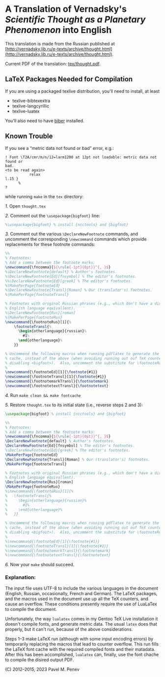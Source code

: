 A Translation of Vernadsky's _Scientific Thought as a Planetary Phenomenon_ into English
========================================================================================

This translation is made from the Russian published at
[http://vernadsky.lib.ru/e-texts/archive/thought.html](http://vernadsky.lib.ru/e-texts/archive/thought.html).

Current PDF of the translation: [tex/thought.pdf](tex/thought.pdf).


LaTeX Packages Needed for Compilation
-------------------------------------

If you are using a packaged texlive distribution, you'll need to install, at
least

* texlive-bibtexextra
* texlive-langcyrillic
* texlive-luatex

You'll also need to have [biber](http://biblatex-biber.sourceforge.net/)
installed.


Known Trouble
-------------

If you see a “metric data not found or bad” error, e.g.:

	! Font \T2A/cmr/m/n/12=larm1200 at 12pt not loadable: metric data not found or 
	bad.
	<to be read again> 
			   relax 
	l.15 }
	      %
	? 


while running `make` in the `tex` directory:

*1.* Open `thought.tex`

*2.* Comment out the `\usepackage{bigfoot}` line:

```latex
%\usepackage{bigfoot} % install {ncctools} and {bigfoot}
```

*3.* Comment out the various `\DeclareNewFootnote` commands, and uncomment the corresponding `\newcommand` commands which provide replacements for these footnote commands:

```latex
%%
% Footnotes:
% Add a comma between the footnote marks:
\newcommand{\fncomma}{${\rule{-1pt}{0pt}}^{, }$}
%\DeclareNewFootnote{default} % Author's footnotes.
%\DeclareNewFootnote{Ed}[fnsymbol] % The editor's footnotes.
%%\DeclareNewFootnote{Ed}[greek] % The editor's footnotes.
%\MakePerPage{footnoteEd}
%\DeclareNewFootnote{Transl}[Roman] % Our (translator's) footnotes.
%\MakePerPage{footnoteTransl}

% Footnotes with original Russian phrases (e.g., which don't have a direct
% English language equivallent).
%\DeclareNewFootnote{Rus}[roman]
%\MakePerPage{footnoteRus}
\newcommand{\footnoteRus}[1]{%
	\footnoteTransl{%
	  \begin{otherlanguage}{russian}%
	    #1%
	  \end{otherlanguage}%
	}}

% Uncommend the following macros when running pdflatex to generate the font
% cache, instead of the above (when avoiding running out ouf TeX counters by
% disabling <bigfoot>).  Also, uncomment the substitute for \footnoteRus above.
%
\newcommand{\footnoteEd}[1]{\footnote{#1}}
\newcommand{\footnoteTransl}[1]{\footnote{#1}}
\newcommand{\footnotemarkTransl}{\footnotemark}
\newcommand{\footnotetextTransl}{\footnotetext}
```

*4.* Run `make clean && make fontcache`

*5.* Restore `thought.tex` to its initial state (i.e., reverse steps 2 and 3):


```latex
\usepackage{bigfoot} % install {ncctools} and {bigfoot}
```

```latex
%%
% Footnotes:
% Add a comma between the footnote marks:
\newcommand{\fncomma}{${\rule{-1pt}{0pt}}^{, }$}
\DeclareNewFootnote{default} % Author's footnotes.
\DeclareNewFootnote{Ed}[fnsymbol] % The editor's footnotes.
%\DeclareNewFootnote{Ed}[greek] % The editor's footnotes.
\MakePerPage{footnoteEd}
\DeclareNewFootnote{Transl}[Roman] % Our (translator's) footnotes.
\MakePerPage{footnoteTransl}

% Footnotes with original Russian phrases (e.g., which don't have a direct
% English language equivallent).
\DeclareNewFootnote{Rus}[roman]
\MakePerPage{footnoteRus}
%\newcommand{\footnoteRus}[1]{%
%	\footnoteTransl{%
%	  \begin{otherlanguage}{russian}%
%	    #1%
%	  \end{otherlanguage}%
%	}}

% Uncommend the following macros when running pdflatex to generate the font
% cache, instead of the above (when avoiding running out ouf TeX counters by
% disabling <bigfoot>).  Also, uncomment the substitute for \footnoteRus above.
%
%\newcommand{\footnoteEd}[1]{\footnote{#1}}
%\newcommand{\footnoteTransl}[1]{\footnote{#1}}
%\newcommand{\footnotemarkTransl}{\footnotemark}
%\newcommand{\footnotetextTransl}{\footnotetext}
```

*6.* Now your `make` should succeed.


### Explanation:

The input file uses UTF-8 to include the various languages in the document
(English, Russian, occasionally, French and German).  The LaTeX packages,
and the macros used in the document use up all the TeX counters, and cause an
overflow.  These conditions presently require the use of LuaLaTex to compile
the document.

Unfortunately, the way `lualatex` comes in my Gentoo TeX Live installation it
doesn't compile fonts, and generate metric data.  The usual `latex` does that
properly, but it can't run, because of the above considerations.

Steps 1–3 make LaTeX run (although with some input encoding errors) by
temporarily replacing the macros that lead to counter overflow.  This run
fills the LaTeX font cache with the required compiled fonts and their matadata.
After this has been accomplished, `lualatex` can, finally, use the font chache
to compile the disired output PDF.



(C) 2012–2015, 2023 Pavel M. Penev

